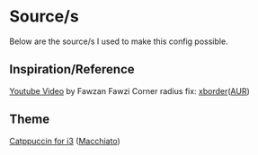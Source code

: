 # Source/s
Below are the source/s I used to make this config possible.

## Inspiration/Reference
[Youtube Video](https://www.youtube.com/playlist?list=PL0rXAycsylvXxyPDT5kGQ5MiHcqrZWv69) by Fawzan Fawzi
Corner radius fix: [xborder](https://github.com/deter0/xborder)([AUR](https://aur.archlinux.org/packages/xborder-git))

## Theme
[Catppuccin for i3](https://github.com/catppuccin/i3) ([Macchiato](https://github.com/catppuccin/i3/blob/main/themes/catppuccin-macchiato))